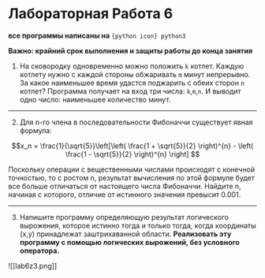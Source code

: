 # Лабораторная Работа 6
**все программы написаны на** `{python icon} python3`

**Важно: крайний срок выполнения и защиты работы до конца занятия**

1. На сковородку одновременно можно положить `k` котлет. Каждую котлету нужно с каждой стороны обжаривать `m` минут непрерывно. За какое наименьшее время удастся поджарить с обеих сторон `n` котлет? Программа получает на вход три числа: `k`,`m`,`n`. И выводит одно число: наименьшее количество минут.

---

2. Для n-го члена в последовательности Фибоначчи существует явная формула:

$$x_n = \frac{1}{\sqrt{5}}\left[\left( \frac{1 + \sqrt{5}}{2} \right)^{n} - \left( \frac{1 - \sqrt{5}}{2} \right)^{n} \right] $$

Поскольку операции с вещественными числами происходят с конечной точностью, то с ростом n, результат вычисления по этой формуле будет все больше отличаться от настоящего числа Фибоначчи. Найдите n, начиная с которого, отличие от истинного значения превысит 0.001.

---
3. Напишите программу определяющую результат логического вырожения, которое истинно тогда и только тогда, когда координаты (x,y) принадлежат заштрихаванной области. **Реализовать эту программу с помощью логических вырожений, без условного оператора.**

![[lab6z3.png]]
